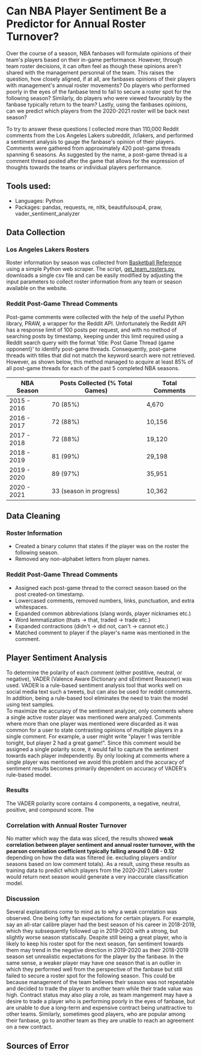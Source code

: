 # Can NBA Player Sentiment Be a Predictor for Annual Roster Turnover?
Over the course of a season, NBA fanbases will formulate opinions of their team's players based on their in-game performance. However, through team roster decisions, it can often feel as though these opinions aren't shared with the management personnal of the team. This raises the question, how closely aligned, if at all, are fanbases opinions of their players with management's annual roster movements? Do players who performed poorly in the eyes of the fanbase tend to fail to secure a roster spot for the following season? Similarly, do players who were viewed favourably by the fanbase typically return to the team? Lastly, using the fanbases opinions, can we predict which players from the 2020-2021 roster will be back next season?

To try to answer these questions I collected more than 110,000 Reddit comments from the Los Angeles Lakers subreddit, /r/lakers, and performed a sentiment analysis to gauge the fanbase's opinion of their players. Comments were gathered from approximately 420 post-game threads spanning 6 seasons. As suggested by the name, a post-game thread is a comment thread posted after the game that allows for the expression of thoughts towards the teams or individual players performance. 

## Tools used:
* Languages: Python
* Packages: pandas, requests, re, nltk, beautifulsoup4, praw, vader_sentiment_analyzer

## Data Collection
### Los Angeles Lakers Rosters
Roster information by season was collected from [Basketball Reference](https://www.basketball-reference.com) using a simple Python web scraper. The script, [get_team_rosters.py](https://github.com/rupertn/nba_roster_turnover/blob/main/get_team_rosters.py), downloads a single csv file and can be easily modified by adjusting the input parameters to collect roster information from any team or season available on the website. 

### Reddit Post-Game Thread Comments
Post-game comments were collected with the help of the useful Python library, PRAW, a wrapper for the Reddit API. Unfortunately the Reddit API has a response limit of 100 posts per request, and with no method of searching posts by timestamp, keeping under this limit required using a Reddit search query with the format 'title: Post Game Thread {game opponent}' to identify post-game threads. Consequently, post-game threads with titles that did not match the keyword search were not retrieved. However, as shown below, this method managed to acquire at least 85% of all post-game threads for each of the past 5 completed NBA seasons.

| NBA Season  | Posts Collected (% Total Games)| Total Comments |
| ------------- | ------------- | ------------- |
| 2015 - 2016  | 70 (85%) | 4,670 |
| 2016 - 2017  | 72 (88%) | 10,156 |
| 2017 - 2018  | 72 (88%) | 19,120 |
| 2018 - 2019  | 81 (99%) | 29,198 |
| 2019 - 2020  | 89 (97%) | 35,951 |
| 2020 - 2021  | 33 (season in progress) | 10,362 |

## Data Cleaning
### Roster Information
* Created a binary column that states if the player was on the roster the following season.
* Removed any non-alphabet letters from player names.

### Reddit Post-Game Thread Comments
* Assigned each post-game thread to the correct season based on the post created-on timestamp.
* Lowercased comments, removed numbers, links, punctuation, and extra whitespaces.
* Expanded common abbreviations (slang words, player nicknames etc.)
* Word lemmatization (thats -> that, traded -> trade etc.)
* Expanded contractions (didn't -> did not, can't -> cannot etc.)
* Matched comment to player if the player's name was mentioned in the comment.

## Player Sentiment Analysis
To determine the polarity of each comment (either postitive, neutral, or negative), VADER (Valence Aware Dictionary and sEntiment Reasoner) was used. VADER is a rule-based sentiment analysis tool that works well on social media text such a tweets, but can also be used for reddit comments. In addition, being a rule-based tool eliminates the need to train the model using text samples. 
\
To maximize the accuracy of the sentiment analyzer, only comments where a single active roster player was mentioned were analyzed. Comments where more than one player was mentioned were discarded as it was common for a user to state contrasting opinions of multiple players in a single comment. For example, a user might write "player 1 was terrible tonight, but player 2 had a great game!". Since this comment would be assigned a single polarity score, it would fail to capture the sentiment towards each player independently. By only looking at comments where a single player was mentioned we avoid this problem and the accuracy of sentiment results becomes primarily dependent on accuracy of VADER's rule-based model.

### Results

The VADER polarity score contains 4 components, a negative, neutral, positive, and compound score. The

### Correlation with Annual Roster Turnover
No matter which way the data was sliced, the results showed **weak correlation between player sentiment and annual roster turnover, with the pearson correlation coefficient typically falling around 0.08 - 0.12** depending on how the data was filtered (ie. excluding players and/or seasons based on low comment totals). 
As a result, using these results as training data to predict which players from the 2020-2021 Lakers roster would return next season would generate a very inaccurate classification model.
### Discussion
Several explanations come to mind as to why a weak correlation was observed. One being lofty fan expectations for certain players. For example, say an all-star calibre player had the best season of his career in 2018-2019, which they subsequently followed up in 2019-2020 with a strong, but slightly worse season statiscally. Despite still being a great player, who is likely to keep his roster spot for the next season, fan sentiment towards them may trend in the negative direction in 2019-2020 as their 2018-2019 season set unrealistic expectations for the player by the fanbase. In the same sense, a weaker player may have one season that is an outlier in which they performed well from the perspective of the fanbase but still failed to secure a roster spot for the following season. This could be because management of the team believes their season was not repeatable and decided to trade the player to another team while their trade value was high. Contract  status may also play a role, as team mangement may have a desire to trade a player who is performing poorly in the eyes of fanbase, but are unable to due a long-term and expensive contract being unattractive to other teams. Similarly, sometimes good players, who are popular among their fanbase, go to another team as they are unable to reach an agreement on a new contract.


## Sources of Error

